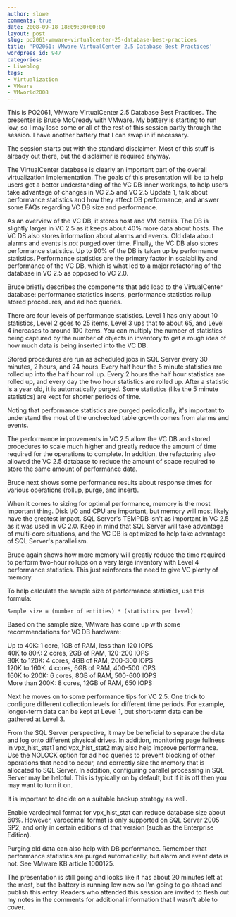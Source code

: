 ```yaml
---
author: slowe
comments: true
date: 2008-09-18 18:09:30+00:00
layout: post
slug: po2061-vmware-virtualcenter-25-database-best-practices
title: 'PO2061: VMware VirtualCenter 2.5 Database Best Practices'
wordpress_id: 947
categories:
- Liveblog
tags:
- Virtualization
- VMware
- VMworld2008
---
```


This is PO2061, VMware VirtualCenter 2.5 Database Best Practices. The presenter is Bruce McCready with VMware. My battery is starting to run low, so I may lose some or all of the rest of this session partly through the session. I have another battery that I can swap in if necessary.

The session starts out with the standard disclaimer. Most of this stuff is already out there, but the disclaimer is required anyway.

The VirtualCenter database is clearly an important part of the overall virtualization implementation. The goals of this presentation will be to help users get a better understanding of the VC DB inner workings, to help users take advantage of changes in VC 2.5 and VC 2.5 Update 1, talk about performance statistics and how they affect DB performance, and answer some FAQs regarding VC DB size and performance.

As an overview of the VC DB, it stores host and VM details. The DB is slightly larger in VC 2.5 as it keeps about 40% more data about hosts. The VC DB also stores information about alarms and events. Old data about alarms and events is _not_ purged over time. Finally, the VC DB also stores performance statistics. Up to 90% of the DB is taken up by performance statistics. Performance statistics are the primary factor in scalability and performance of the VC DB, which is what led to a major refactoring of the database in VC 2.5 as opposed to VC 2.0.

Bruce briefly describes the components that add load to the VirtualCenter database: performance statistics inserts, performance statistics rollup stored procedures, and ad hoc queries.

There are four levels of performance statistics. Level 1 has only about 10 statistics, Level 2 goes to 25 items, Level 3 ups that to about 65, and Level 4 increases to around 100 items. You can multiply the number of statistics being captured by the number of objects in inventory to get a rough idea of how much data is being inserted into the VC DB.

Stored procedures are run as scheduled jobs in SQL Server every 30 minutes, 2 hours, and 24 hours. Every half hour the 5 minute statistics are rolled up into the half hour roll up. Every 2 hours the half hour statistics are rolled up, and every day the two hour statistics are rolled up. After a statistic is a year old, it is automatically purged. Some statistics (like the 5 minute statistics) are kept for shorter periods of time.

Noting that performance statistics are purged periodically, it's important to understand the most of the unchecked table growth comes from alarms and events.

The performance improvements in VC 2.5 allow the VC DB and stored procedures to scale much higher and greatly reduce the amount of time required for the operations to complete. In addition, the refactoring also allowed the VC 2.5 database to reduce the amount of space required to store the same amount of performance data.

Bruce next shows some performance results about response times for various operations (rollup, purge, and insert).

When it comes to sizing for optimal performance, memory is the most important thing. Disk I/O and CPU are important, but memory will most likely have the greatest impact. SQL Server's TEMPDB isn't as important in VC 2.5 as it was used in VC 2.0. Keep in mind that SQL Server will take advantage of multi-core situations, and the VC DB is optimized to help take advantage of SQL Server's parallelism.

Bruce again shows how more memory will greatly reduce the time required to perform two-hour rollups on a very large inventory with Level 4 performance statistics. This just reinforces the need to give VC plenty of memory.

To help calculate the sample size of performance statistics, use this formula:

	Sample size = (number of entities) * (statistics per level)

Based on the sample size, VMware has come up with some recommendations for VC DB hardware:

Up to 40K: 1 core, 1GB of RAM, less than 120 IOPS  
40K to 80K: 2 cores, 2GB of RAM, 120-200 IOPS  
80K to 120K: 4 cores, 4GB of RAM, 200-300 IOPS  
120K to 160K: 4 cores, 6GB of RAM, 400-500 IOPS  
160K to 200K: 6 cores, 8GB of RAM, 500-600 IOPS  
More than 200K: 8 cores, 12GB of RAM, 650 IOPS

Next he moves on to some performance tips for VC 2.5. One trick to configure different collection levels for different time periods. For example, longer-term data can be kept at Level 1, but short-term data can be gathered at Level 3.

From the SQL Server perspective, it may be beneficial to separate the data and log onto different physical drives. In addition, monitoring page fullness in vpx_hist_stat1 and vpx_hist_stat2 may also help improve performance. Use the NOLOCK option for ad hoc queries to prevent blocking of other operations that need to occur, and correctly size the memory that is allocated to SQL Server. In addition, configuring parallel processing in SQL Server may be helpful. This is typically on by default, but if it is off then you may want to turn it on.

It is important to decide on a suitable backup strategy as well.

Enable vardecimal format for vpx_hist_stat can reduce database size about 60%. However, vardecimal format is only supported on SQL Server 2005 SP2, and only in certain editions of that version (such as the Enterprise Edition).

Purging old data can also help with DB performance. Remember that performance statistics are purged automatically, but alarm and event data is not. See VMware KB article 1000125.

The presentation is still going and looks like it has about 20 minutes left at the most, but the battery is running low now so I'm going to go ahead and publish this entry. Readers who attended this session are invited to flesh out my notes in the comments for additional information that I wasn't able to cover.
